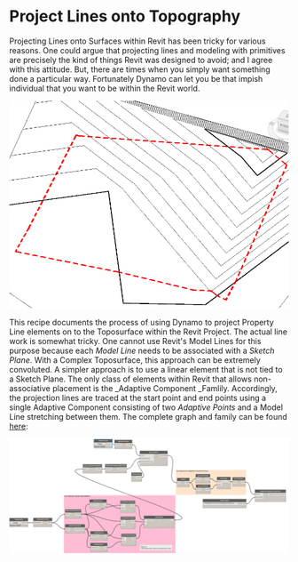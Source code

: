 # Project Lines onto Topography

Projecting Lines onto Surfaces within Revit has been tricky for various reasons. One could argue that projecting lines  and modeling with primitives are precisely the kind of things Revit was designed to avoid; and I agree with this attitude. But, there are times when you simply want something done a particular way. Fortunately Dynamo can let you be that impish individual that you want to be within the Revit world.

![](/04_Project-Lines-onto-Topography/images/4-0_projectedline.PNG)

This recipe documents the process of using Dynamo to project Property Line elements on to the Toposurface within the Revit Project. The actual line work is somewhat tricky. One cannot use Revit's Model Lines for this purpose because each _Model Line_ needs to be associated with a _Sketch Plane_. With a Complex Toposurface, this approach can be extremely convoluted. A simpler approach is to use a linear element that is not tied to a Sketch Plane. The only class of elements within Revit that allows non-associative placement is the _Adaptive Component _Famlily. Accordingly, the projection lines are traced at the start point and end points using a single Adaptive Component consisting of two _Adaptive Points_ and a Model Line stretching between them. The complete graph and family can be found [here](https://github.com/parametrix/dynamo-revit-recipes/tree/master/04_Project-Lines-onto-Topography/datasets):

![](/04_Project-Lines-onto-Topography/images/4-0_Overall.png)

